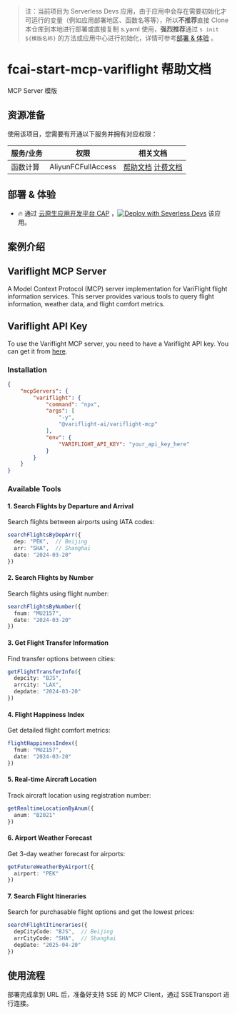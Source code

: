 
> 注：当前项目为 Serverless Devs 应用，由于应用中会存在需要初始化才可运行的变量（例如应用部署地区、函数名等等），所以**不推荐**直接 Clone 本仓库到本地进行部署或直接复制 s.yaml 使用，**强烈推荐**通过 `s init ${模版名称}` 的方法或应用中心进行初始化，详情可参考[部署 & 体验](#部署--体验) 。

# fcai-start-mcp-variflight 帮助文档

<description>

MCP Server 模版

</description>


## 资源准备

使用该项目，您需要有开通以下服务并拥有对应权限：

<service>



| 服务/业务 |  权限  | 相关文档 |
| --- |  --- | --- |
| 函数计算 |  AliyunFCFullAccess | [帮助文档](https://help.aliyun.com/product/2508973.html) [计费文档](https://help.aliyun.com/document_detail/2512928.html) |

</service>

<remark>



</remark>

<disclaimers>



</disclaimers>

## 部署 & 体验

<appcenter>
   
- :fire: 通过 [云原生应用开发平台 CAP](https://cap.console.aliyun.com/template-detail?template=fcai-start-mcp-variflight) ，[![Deploy with Severless Devs](https://img.alicdn.com/imgextra/i1/O1CN01w5RFbX1v45s8TIXPz_!!6000000006118-55-tps-95-28.svg)](https://cap.console.aliyun.com/template-detail?template=fcai-start-mcp-variflight) 该应用。
   
</appcenter>
<deploy>
    
   
</deploy>

## 案例介绍

<appdetail id="flushContent">

## Variflight MCP Server

A Model Context Protocol (MCP) server implementation for VariFlight flight information services. This server provides various tools to query flight information, weather data, and flight comfort metrics.

## Variflight API Key

To use the Variflight MCP server, you need to have a Variflight API key. You can get it from [here](https://mcp.variflight.com).

### Installation

```json
{
    "mcpServers": {
        "variflight": {
            "command": "npx",
            "args": [
                "-y",
                "@variflight-ai/variflight-mcp"
            ],
            "env": {
                "VARIFLIGHT_API_KEY": "your_api_key_here"
            }
        }
    }
}
```

### Available Tools

#### 1. Search Flights by Departure and Arrival
Search flights between airports using IATA codes:
```typescript
searchFlightsByDepArr({
  dep: "PEK",  // Beijing
  arr: "SHA",  // Shanghai
  date: "2024-03-20"
})
```

#### 2. Search Flights by Number
Search flights using flight number:
```typescript
searchFlightsByNumber({
  fnum: "MU2157",
  date: "2024-03-20"
})
```

#### 3. Get Flight Transfer Information
Find transfer options between cities:
```typescript
getFlightTransferInfo({
  depcity: "BJS",
  arrcity: "LAX",
  depdate: "2024-03-20"
})
```

#### 4. Flight Happiness Index
Get detailed flight comfort metrics:
```typescript
flightHappinessIndex({
  fnum: "MU2157",
  date: "2024-03-20"
})
```

#### 5. Real-time Aircraft Location
Track aircraft location using registration number:
```typescript
getRealtimeLocationByAnum({
  anum: "B2021"
})
```

#### 6. Airport Weather Forecast
Get 3-day weather forecast for airports:
```typescript
getFutureWeatherByAirport({
  airport: "PEK"
})
```

#### 7. Search Flight Itineraries
Search for purchasable flight options and get the lowest prices:
```typescript
searchFlightItineraries({
  depCityCode: "BJS",  // Beijing
  arrCityCode: "SHA",  // Shanghai
  depDate: "2025-04-20"
})
```



</appdetail>







## 使用流程

<usedetail id="flushContent">

部署完成拿到 URL 后，准备好支持 SSE 的 MCP Client，通过 SSETransport 进行连接。

</usedetail>










